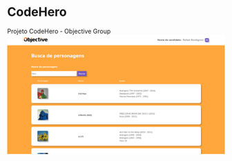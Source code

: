 # CodeHero
Projeto CodeHero - Objective Group
![](https://github.com/orafasb/CodeHero/blob/master/01.PNG?raw=true)
